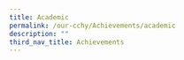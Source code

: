 ```yaml
---
title: Academic
permalink: /our-cchy/Achievements/academic
description: ""
third_nav_title: Achievements
---
```

